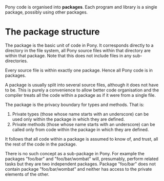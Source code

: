 Pony code is organised into __packages__. Each program and library is a single 
package, possibly using other packages.

# The package structure

The package is the basic unit of code in Pony. It corresponds directly to a 
directory in the file system, all Pony source files within that directory are 
within that package. Note that this does not include files in any 
sub-directories.

Every source file is within exactly one package. Hence all Pony code is in 
packages.

A package is usually split into several source files, although it does not have 
to be. This is purely a convenience to allow better code organisation and the 
compiler treats all the code within a package as if it were from a single file.

The package is the privacy boundary for types and methods. That is:

1. Private types (those whose name starts with an underscore) can be used only 
within the package in which they are defined.
1. Private methods (those whose name starts with an underscore) can be called 
only from code within the package in which they are defined.

It follows that all code within a package is assumed to know of, and trust, all 
the rest of the code in the package.

There is no such concept as a sub-package in Pony. For example the packages 
"foo/bar" and "foo/bar/wombat" will, presumably, perform related tasks but they 
are two independent packages. Package "foo/bar" does not contain package 
"foo/bar/wombat" and neither has access to the private elements of the other.
